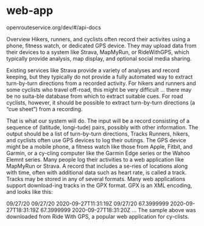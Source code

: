 # web-app
openrouteservice.org/dev/#/api-docs

Overview
Hikers, runners, and cyclists often record their activites using a phone, fitness watch, or dedicated GPS device. They may upload data from their devices to a system like Strava, MapMyRun, or RideWithGPS, which typically provide analysis, map display, and optional social media sharing.

Existing services like Strava provide a variety of analyses and record keeping, but they typically do not provide a fully automated way to extract turn-by-turn directions from a recorded activity. For hikers and runners and some cyclists who travel off-road, this might be very difficult … there may be no suita-ble database from which to extract suitable cues. For road cyclists, however, it should be possible to extract turn-by-turn directions (a “cue sheet”) from a recording.

That is what our system will do. The input will be a record consisting of a sequence of (latitude, longi-tude) pairs, possibly with other information. The output should be a list of turn-by-turn directions,
Tracks
Runners, hikers, and cyclists often use GPS devices to log their outings. The GPS device might be a mobile phone, a fitness watch like those from Apple, Fitbit, and Garmin, or a cy-cling computer like the Garmin Edge series or the Wahoo Elemnt series. Many people log their activities to a web application like MapMyRun or Strava. A record that includes a se-ries of locations along with time, often with additional data such as heart rate, is called a track.
Tracks may be stored in any of several formats. Many web applications support download-ing tracks in the GPX format. GPX is an XML encoding, and looks like this:
<?xml version="1.0" encoding="UTF-8"?>
<gpx xmlns:xsi="http://www.w3.org/2001/XMLSchema-instance" xmlns="http://www.topografix.com/GPX/1/1" xmlns:gpxdata="http://www.cluetrust.com/XML/GPXDATA/1/0" xsi:schemaLocation="http://www.topografix.com/GPX/1/1 http://www.topografix.com/GPX/1/1/gpx.xsd http://www.cluetrust.com/XML/GPXDATA/1/0 http://www.cluetrust.com/Schemas/gpxdata10.xsd" version="1.1" crea-tor="http://ridewithgps.com/">
  <metadata>
    <name>09/27/20</name>
    <link href="https://ridewithgps.com/trips/56855290">
      <text>09/27/20</text>
    </link>
    <time>2020-09-27T11:31:19Z</time>
  </metadata>
  <trk>
    <name>09/27/20</name>
    <trkseg>
      <trkpt lat="44.587662" lon="-123.256691">
        <ele>67.3999999</ele>
        <time>2020-09-27T18:31:19Z</time>
      </trkpt>
      <trkpt lat="44.587662" lon="-123.256691">
        <ele>67.3999999</ele>
        <time>2020-09-27T18:31:20Z</time>
      </trkpt>
      ...
The sample above was downloaded from Ride With GPS, a popular web application for cy-clists. 
